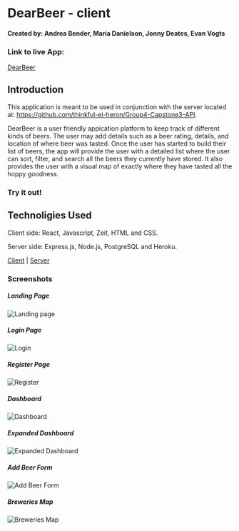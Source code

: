 # DearBeer - client

#### Created by: Andrea Bender, Maria Danielson, Jonny Deates, Evan Vogts

### Link to live App:
[DearBeer](https://dearbeer.now.sh)   

## Introduction

This application is meant to be used in conjunction with the server located at: https://github.com/thinkful-ei-heron/Group4-Capstone3-API.

DearBeer is a user friendly appication platform to keep track of different kinds of beers. The user may add details such as a beer rating, details, and location of where beer was tasted.  Once the user has started to build their list of beers, the app will provide the user with a detailed list where the user can sort, filter, and search all the beers they currently have stored.  It also provides the user with a visual map of exactly where they have tasted all the hoppy goodness.
### Try it out!

## Technoligies Used
Client side: React, Javascript, Zeit, HTML and CSS.

Server side: Express.js, Node.js, PostgreSQL and Heroku. 

[Client](https://github.com/thinkful-ei-heron/Group4-Capstone-3.git) |
[Server](https://github.com/thinkful-ei-heron/Group4-Capstone3-API.git)



### Screenshots

##### Landing Page
![Landing page](./images/readme/landingpage.png)
##### Login Page
![Login](./images/readme/)
##### Register Page
![Register](./images/readme/)
##### Dashboard
![Dashboard](./images/readme/)
##### Expanded Dashboard
![Expanded Dashboard](./images/readme/)
##### Add Beer Form
![Add Beer Form](./images/readme/)
##### Breweries Map
![Breweries Map](./images/)